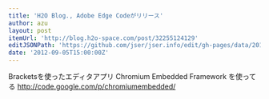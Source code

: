 ```yaml
---
title: 'H2O Blog., Adobe Edge Codeがリリース'
author: azu
layout: post
itemUrl: 'http://blog.h2o-space.com/post/32255124129'
editJSONPath: 'https://github.com/jser/jser.info/edit/gh-pages/data/2012/09/index.json'
date: '2012-09-05T15:00:00Z'
---
```

Bracketsを使ったエディタアプリ
Chromium Embedded Framework を使ってる
http://code.google.com/p/chromiumembedded/

